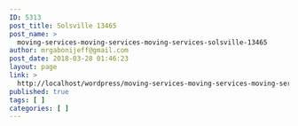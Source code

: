 ```yaml
---
ID: 5313
post_title: Solsville 13465
post_name: >
  moving-services-moving-services-moving-services-solsville-13465
author: mrgabonijeff@gmail.com
post_date: 2018-03-28 01:46:23
layout: page
link: >
  http://localhost/wordpress/moving-services-moving-services-moving-services-solsville-13465/
published: true
tags: [ ]
categories: [ ]
---
```

